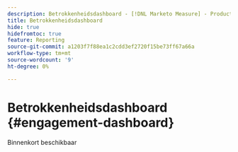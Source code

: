 ```yaml
---
description: Betrokkenheidsdashboard - [!DNL Marketo Measure] - Product
title: Betrokkenheidsdashboard
hide: true
hidefromtoc: true
feature: Reporting
source-git-commit: a1203f7f88ea1c2cdd3ef2720f15be73ff67a66a
workflow-type: tm+mt
source-wordcount: '9'
ht-degree: 0%

---
```


# Betrokkenheidsdashboard {#engagement-dashboard}

Binnenkort beschikbaar
